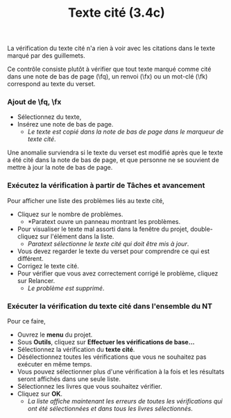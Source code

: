 ﻿---
title: Texte cité (3.4c)
---
La vérification du texte cité n'a rien à voir avec les citations dans le texte marqué par des guillemets.

Ce contrôle consiste plutôt à vérifier que tout texte marqué comme cité dans une note de bas de page (\\fq), un renvoi (\\fx) ou un mot-clé (\\fk) correspond au texte du verset.

### Ajout de \\fq, \\fx

-  Sélectionnez du texte,
-  Insérez une note de bas de page.  
   -  *Le texte est copié dans la note de bas de page dans le marqueur de texte cité*.

Une anomalie surviendra si le texte du verset est modifié après que le texte a été cité dans la note de bas de page, et que personne ne se souvient de mettre à jour la note de bas de page.

### Exécutez la vérification à partir de Tâches et avancement

Pour afficher une liste des problèmes liés au texte cité,

-  Cliquez sur le nombre de problèmes.  
   -  *Paratext ouvre un panneau montrant les problèmes.
-  Pour visualiser le texte mal assorti dans la fenêtre du projet, double-cliquez sur l'élément dans la liste.  
   -  *Paratext sélectionne le texte cité qui doit être mis à jour*.
-  Vous devez regarder le texte du verset pour comprendre ce qui est différent.
-  Corrigez le texte cité.
-  Pour vérifier que vous avez correctement corrigé le problème, cliquez sur Relancer.
   -  *Le problème est supprimé*.

### Exécuter la vérification du texte cité dans l'ensemble du NT

Pour ce faire,  
-  Ouvrez le **menu** du projet.
-  Sous **Outils**, cliquez sur **Effectuer les vérifications de base…**
-  Sélectionnez la vérification du **texte cité**.
-  Désélectionnez toutes les vérifications que vous ne souhaitez pas exécuter en même temps.
-  Vous pouvez sélectionner plus d'une vérification à la fois et les résultats seront affichés dans une seule liste.
-  Sélectionnez les livres que vous souhaitez vérifier.
-  Cliquez sur **OK**.
   -  *La liste affiche maintenant les erreurs de toutes les vérifications qui ont été sélectionnées et dans tous les livres sélectionnés*.

